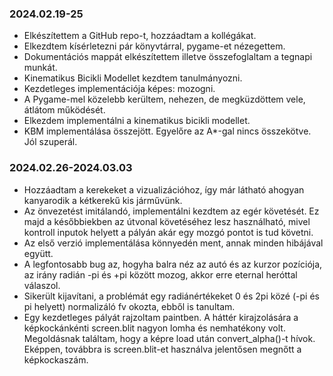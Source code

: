 ### 2024.02.19-25
- Elkészítettem a GitHub repo-t, hozzáadtam a kollégákat.
- Elkezdtem kísérletezni pár könyvtárral, pygame-et nézegettem.
- Dokumentációs mappát elkészítettem illetve összefoglaltam a tegnapi munkát.
- Kinematikus Bicikli Modellet kezdtem tanulmányozni. 
- Kezdetleges implementációja képes: mozogni.
- A Pygame-mel közelebb kerültem, nehezen, de megküzdöttem vele, átlátom működését.
- Elkezdem implementálni a kinematikus bicikli modellet.
- KBM implementálása összejött. Egyelőre az A*-gal nincs összekötve. Jól szuperál.

### 2024.02.26-2024.03.03
- Hozzáadtam a kerekeket a vizualizációhoz, így már látható ahogyan kanyarodik a kétkerekű kis járművünk.
- Az önvezetést imitálandó, implementálni kezdtem az egér követését. Ez majd a későbbiekben az útvonal követéséhez lesz használható, mivel kontroll inputok helyett a pályán akár egy mozgó pontot is tud követni.
- Az első verzió implementálása könnyedén ment, annak minden hibájával együtt.
- A legfontosabb bug az, hogyha balra néz az autó és az kurzor pozíciója, az irány radián -pi és +pi között mozog, akkor erre eternal heróttal válaszol.
- Sikerült kijavítani, a problémát egy radiánértékeket 0 és 2pi közé (-pi és pi helyett) normalizáló fv okozta, ebből is tanultam.
- Egy kezdetleges pályát rajzoltam paintben. A háttér kirajzolására a képkockánkénti screen.blit nagyon lomha és nemhatékony volt. Megoldásnak találtam, hogy a képre load után convert_alpha()-t hívok. Eképpen, továbbra is screen.blit-et használva jelentősen megnőtt a képkockaszám.

